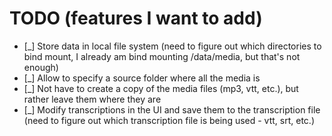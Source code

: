 # TODO (features I want to add)
- [_] Store data in local file system (need to figure out which directories to bind mount, I already am bind mounting /data/media, but that's not enough)
- [_] Allow to specify a source folder where all the media is
- [_] Not have to create a copy of the media files (mp3, vtt, etc.), but rather leave them where they are
- [_] Modify transcriptions in the UI and save them to the transcription file (need to figure out which transcription file is being used - vtt, srt, etc.)